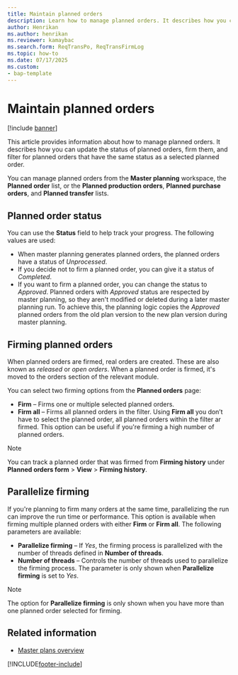 ```yaml
---
title: Maintain planned orders
description: Learn how to manage planned orders. It describes how you can update the status of planned orders, firm them, and filter for planned orders.
author: Henrikan
ms.author: henrikan
ms.reviewer: kamaybac
ms.search.form: ReqTransPo, ReqTransFirmLog
ms.topic: how-to
ms.date: 07/17/2025
ms.custom:
- bap-template
---
```


# Maintain planned orders

[!include [banner](../includes/banner.md)]

This article provides information about how to manage planned orders. It describes how you can update the status of planned orders, firm them, and filter for planned orders that have the same status as a selected planned order.

You can manage planned orders from the **Master planning** workspace, the **Planned order** list, or the **Planned production orders**, **Planned purchase orders**, and **Planned transfer** lists.

## Planned order status

You can use the **Status** field to help track your progress. The following values are used:

- When master planning generates planned orders, the planned orders have a status of *Unprocessed*.
- If you decide not to firm a planned order, you can give it a status of *Completed*.
- If you want to firm a planned order, you can change the status to *Approved*. Planned orders with *Approved* status are respected by master planning, so they aren't modified or deleted during a later master planning run. To achieve this, the planning logic copies the *Approved* planned orders from the old plan version to the new plan version during master planning.

## Firming planned orders

When planned orders are firmed, real orders are created. These are also known as *released* or *open orders*. When a planned order is firmed, it's moved to the orders section of the relevant module.

You can select two firming options from the **Planned orders** page:

- **Firm** – Firms one or multiple selected planned orders.
- **Firm all** – Firms all planned orders in the filter. Using **Firm all** you don’t have to select the planned order, all planned orders within the filter ar firmed. This option can be useful if you're firming a high number of planned orders.

> [!NOTE]
> You can track a planned order that was firmed from **Firming history** under **Planned orders form** \> **View** \> **Firming history**.

## Parallelize firming

If you're planning to firm many orders at the same time, parallelizing the run can improve the run time or performance. This option is available when firming multiple planned orders with either **Firm** or **Firm all**. The following parameters are available:

- **Parallelize firming** – If *Yes*, the firming process is parallelized with the number of threads defined in **Number of threads**.
- **Number of threads** – Controls the number of threads used to parallelize the firming process. The parameter is only shown when **Parallelize firming** is set to *Yes*.

> [!NOTE]
> The option for **Parallelize firming** is only shown when you have more than one planned order selected for firming.

## Related information

- [Master plans overview](master-plans.md)

[!INCLUDE[footer-include](../../includes/footer-banner.md)]
